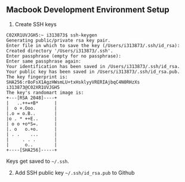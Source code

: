 ## Macbook Development Environment Setup


1. Create SSH keys

```shell
C02XR1UVJGH5:~ i313873$ ssh-keygen
Generating public/private rsa key pair.
Enter file in which to save the key (/Users/i313873/.ssh/id_rsa): 
Created directory '/Users/i313873/.ssh'.
Enter passphrase (empty for no passphrase): 
Enter same passphrase again: 
Your identification has been saved in /Users/i313873/.ssh/id_rsa.
Your public key has been saved in /Users/i313873/.ssh/id_rsa.pub.
The key fingerprint is:
SHA256:r8oFsX1AgzHWsmLU+txHsklyyVRERIAjbqC4N0RHzXs i313873@C02XR1UVJGH5
The key's randomart image is:
+---[RSA 2048]----+
|   ..++=+B*      |
|  o +.Ooo.       |
|.o = o.B..       |
|o . * ++E..      |
| o o +o*S=.      |
|. o   o.+o.      |
| . .    ...      |
|     . . .       |
|      o..        |
+----[SHA256]-----+

```
Keys get saved to `~/.ssh`.

2. Add SSH public key `~/.ssh/id_rsa.pub` to Github